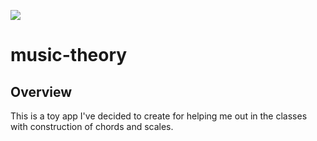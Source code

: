 [![](https://github.com/isenar/music-theory/workflows/Rust/badge.svg)](https://github.com/isenar/music-theory/actions?query=workflow%3ARust)

# music-theory

## Overview

This is a toy app I've decided to create for helping me out in the classes with construction of chords and scales.
